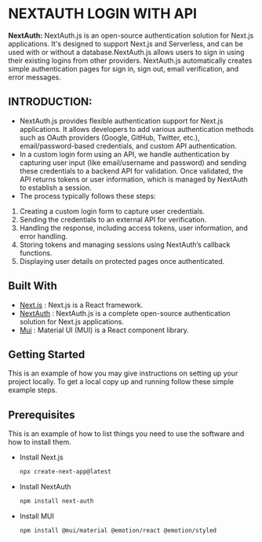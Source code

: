 # NEXTAUTH LOGIN WITH API
**NextAuth:**
NextAuth.js is an open-source authentication solution for Next.js applications. It's designed to support Next.js and Serverless, and can be used with or without a database.NextAuth.js allows users to sign in using their existing logins from other providers. NextAuth.js automatically creates simple authentication pages for sign in, sign out, email verification, and error messages.

## INTRODUCTION:
- NextAuth.js provides flexible authentication support for Next.js applications. It allows developers to add various authentication methods such as OAuth providers (Google, GitHub, Twitter, etc.), email/password-based credentials, and custom API authentication.
- In a custom login form using an API, we handle authentication by capturing user input (like email/username and password) and sending these credentials to a backend API for validation. Once validated, the API returns tokens or user information, which is managed by NextAuth to establish a session.
- The process typically follows these steps:

1. Creating a custom login form to capture user credentials.
2. Sending the credentials to an external API for verification.
3. Handling the response, including access tokens, user information, and error handling.
4. Storing tokens and managing sessions using NextAuth’s callback functions.
5. Displaying user details on protected pages once authenticated.

## Built With
- [Next.js](https://nextjs.org/) : Next.js is a React framework.
- [NextAuth](https://next-auth.js.org/) : NextAuth.js is a complete open-source authentication solution for Next.js applications.
- [Mui](https://mui.com/) : Material UI (MUI) is a React component library.

## Getting Started
This is an example of how you may give instructions on setting up your project locally. To get a local copy up and running follow these simple example steps.
## Prerequisites
This is an example of how to list things you need to use the software and how to install them.
* Install Next.js
  ```sh
  npx create-next-app@latest
  ```
* Install NextAuth
  ```sh
  npm install next-auth
  ```
* Install MUI
  ```sh
  npm install @mui/material @emotion/react @emotion/styled
  ```
